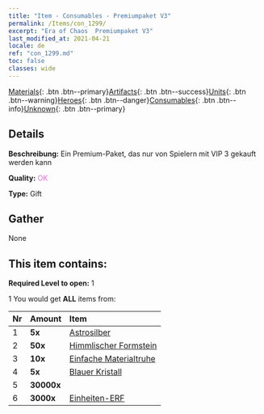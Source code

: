 ```yaml
---
title: "Item - Consumables - Premiumpaket V3"
permalink: /Items/con_1299/
excerpt: "Era of Chaos  Premiumpaket V3"
last_modified_at: 2021-04-21
locale: de
ref: "con_1299.md"
toc: false
classes: wide
---
```

 [Materials](/de/Items/){: .btn .btn--primary}[Artifacts](/de/Items/Artifacts/){: .btn .btn--success}[Units](/de/Items/Units/){: .btn .btn--warning}[Heroes](/de/Items/Heroes/){: .btn .btn--danger}[Consumables](/de/Items/Consumables/){: .btn .btn--info}[Unknown](/de/Items/Unknown/){: .btn .btn--primary}

## Details
 **Beschreibung:** Ein Premium-Paket, das nur von Spielern mit VIP 3 gekauft werden kann

 **Quality:** <span style="color: #DA70D6">OK</span>

 **Type:** Gift

## Gather

  None

## This item contains:

 **Required Level to open:** 1

 1 You would get **ALL** items  from:

  | Nr | Amount |     Item    |
  |:---|:-------|:------------|
  | 1 |  **5x** | [Astrosilber](/de/Items/con_969/) |  | 
  | 2 |  **50x** | [Himmlischer Formstein](/de/Items/art_188/) |  | 
  | 3 |  **10x** | [Einfache Materialtruhe](/de/Items/con_756/) |  | 
  | 4 |  **5x** | [Blauer Kristall](/de/Items/con_716/) |  | 
  | 5 |  **30000x** | <i class="fas fa-coins"/> |  | 
  | 6 |  **3000x** | [Einheiten-ERF](/de/Items/con_902/) |  | 
